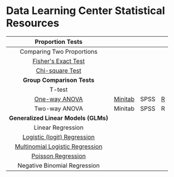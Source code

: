 # Data Learning Center Statistical Resources

| Proportion Tests | |||
| :---: | :---: | :---: | :---: |
| Comparing Two Proportions | | | |
| [Fisher's Exact Test](https://online.stat.psu.edu/stat504/lesson/3/3.3) | | | |
| [Chi-square Test](https://online.stat.psu.edu/stat500/lesson/8) | | | |
| **Group Comparison Tests** | | | |
| T-test | | | |
| [One-way ANOVA](https://online.stat.psu.edu/stat500/lesson/10/10.1) | [Minitab](https://support.minitab.com/en-us/minitab/18/help-and-how-to/modeling-statistics/anova/how-to/one-way-anova/before-you-start/example/) | SPSS | [R](https://tylerbg.github.io/DLC_stat_resources/docs/one-way-ANOVA) |
| Two-way ANOVA | Minitab | SPSS | R |
| **Generalized Linear Models (GLMs)** | | | |
| Linear Regression | | | |
| [Logistic (logit) Regression](https://online.stat.psu.edu/stat501/lesson/15/15.1) | | | |
| [Multinomial Logistic Regression](https://online.stat.psu.edu/stat501/lesson/15/15.2) | | | |
| [Poisson Regression](https://online.stat.psu.edu/stat501/lesson/15/15.4) | | | |
| Negative Binomial Regression | | | |
